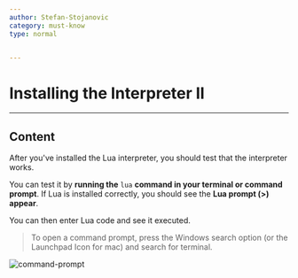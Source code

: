 ```yaml
---
author: Stefan-Stojanovic
category: must-know
type: normal


---
```


# Installing the Interpreter II

---

## Content

After you've installed the Lua interpreter, you should test that the interpreter works. 

You can test it by **running the** `lua` **command in your terminal or command prompt**. If Lua is installed correctly, you should see the **Lua prompt (>) appear**. 

You can then enter Lua code and see it executed.

> To open a command prompt, press the Windows search option (or the Launchpad Icon for mac) and search for terminal.

![command-prompt](https://img.enkipro.com/7526a646ae91a958b2ef620e5351e999.png)